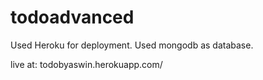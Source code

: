 # todoadvanced
Used Heroku for deployment. Used mongodb as database.

live at: todobyaswin.herokuapp.com/

